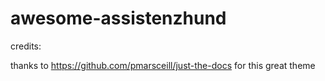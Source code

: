 # awesome-assistenzhund

credits:

thanks to https://github.com/pmarsceill/just-the-docs for this great theme
